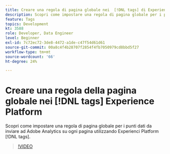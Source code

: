 ```yaml
---
title: Creare una regola di pagina globale nei  [!DNL tags] di Experience Platform
description: Scopri come impostare una regola di pagina globale per i punti dati da inviare ad Adobe Analytics su ogni pagina utilizzando Experienci Platform [!DNL tags].
feature: Tags
topics: Development
kt: 3588
role: Developer, Data Engineer
level: Beginner
exl-id: 7c72ec72-3de8-4472-a1de-c47f54d61d61
source-git-commit: 00a8c4f4b28707f2854f4fb7050979cd8bbd5f27
workflow-type: tm+mt
source-wordcount: '66'
ht-degree: 24%

---
```


# Creare una regola della pagina globale nei [!DNL tags] Experience Platform

Scopri come impostare una regola di pagina globale per i punti dati da inviare ad Adobe Analytics su ogni pagina utilizzando Experienci Platform [!DNL tags].

>[!VIDEO](https://video.tv.adobe.com/v/28769/?quality=12&learn=on)
